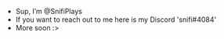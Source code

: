 - Sup, I’m @SnifiPlays
- If you want to reach out to me here is my Discord 'snifi#4084'
- More soon :>
<!---
SnifiPlays/SnifiPlays is a ✨ special ✨ repository because its `README.md` (this file) appears on your GitHub profile.
You can click the Preview link to take a look at your changes.
--->
